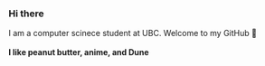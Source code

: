 ### Hi there 

<!--
**Kyleetd/Kyleetd** is a ✨ _special_ ✨ repository because its `README.md` (this file) appears on your GitHub profile.

Here are some ideas to get you started:

- ⚡ Fun fact: I 
-->



I am a computer scinece student at UBC. Welcome to my GitHub 💜  <br /> 
<br /> 
**I like peanut butter, anime, and Dune**
